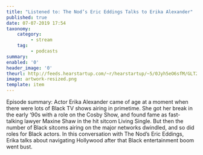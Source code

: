 ```yaml
---
title: "Listened to: The Nod’s Eric Eddings Talks to Erika Alexander"
published: true
date: 07-07-2019 17:54
taxonomy:
    category:
         - stream
    tag:
         - podcasts
summary:
enabled: '0'
header_image: '0'
theurl: http://feeds.hearstartup.com/~r/hearstartup/~5/0Jyh5eO6sfM/GLT2077017136.mp3
image: artwork-resized.png
template: item
---
```

 
Episode summary: Actor Erika Alexander came of age at a moment when there were lots of Black TV shows airing in primetime. She got her break in the early ‘90s with a role on the Cosby Show, and found fame as fast-talking lawyer Maxine Shaw in the hit sitcom Living Single. But then the number of Black sitcoms airing on the major networks dwindled, and so did roles for Black actors. In this conversation with The Nod’s Eric Eddings, Erika talks about navigating Hollywood after that Black entertainment boom went bust.

